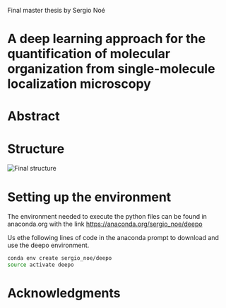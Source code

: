 Final master thesis by Sergio Noé

# A deep learning approach for the quantification of molecular organization from single-molecule localization microscopy

# Abstract

# Structure

![Final structure](https://github.com/SergioNoe/Exocysts-analysis-with-AI/images/Structure.jpg)

# Setting up the environment

The environment needed to execute the python files can be found in anaconda.org with the link https://anaconda.org/sergio_noe/deepo

Us ethe following lines of code in the anaconda prompt to download and use the deepo environment.

```bash
conda env create sergio_noe/deepo
source activate deepo
```

# Acknowledgments
